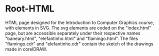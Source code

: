 # Root-HTML
HTML page designed for the Introduction to Computer Graphics course, with elements in SVG.
The svg elements are coded on the "index.html" page, but are accessible separately under their respective names "baneary.html", "elefantinho.html" and "flamingo.html".
The files "flamingo.cdr" and "elefantinho.cdr" contain the sketch of the drawings made in corelDRAW.
